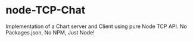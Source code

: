 # node-TCP-Chat
Implementation of a Chart server and Client using pure Node TCP API. No Packages.json, No NPM, Just Node!
